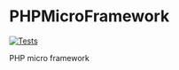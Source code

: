 # PHPMicroFramework

[![Tests](https://github.com/turanmahmudov/PHPMicroFramework/actions/workflows/tests.yml/badge.svg?branch=main)](https://github.com/turanmahmudov/PHPMicroFramework/actions?query=branch:main)

PHP micro framework 
